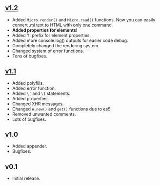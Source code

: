 ## [v1.2](https://github.com/PDKnight/Micro.js/blob/34e1b847b2cd6e015ac9d437b67cff6e3f93b843/src/micro.js)
* Added `Micro.render()` and `Micro.read()` functions. Now you can easily convert .mi text to HTML with only one command.
* **Added properties for elements!**
* Added '!' prefix for element properties.
* Added more console.log() outputs for easier code debug.
* Completely changed the rendering system.
* Changed system of error functions.
* Tons of bugfixes.

## [v1.1](https://github.com/PDKnight/Micro.js/blob/c66f924bcd0591484c4ce43b6677774849e8deb2/src/micro.js)
* Added polyfills.
* Added error function.
* Added `\[` and `\]` statements.
* Added properties.
* Changed XHR messages.
* Changed `A.new()` and `get()` functions due to es5.
* Removed unwanted comments.
* Lots of bugfixes.

## v1.0
* Added appender.
* Bugfixes.

## v0.1
* Initial release.
